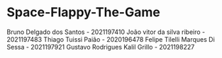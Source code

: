 # Space-Flappy-The-Game

Bruno Delgado dos Santos - 2021197410
João vitor da silva ribeiro - 2021197483
Thiago Tuissi Paião - 2020196478
Felipe Tilelli Marques Di Sessa - 2021197921
Gustavo Rodrigues Kalil Grillo - 2021198227
